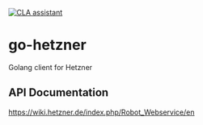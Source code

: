 [![CLA assistant](https://cla-assistant.io/readme/badge/appscode/go-hetzner)](https://cla-assistant.io/appscode/go-hetzner)

# go-hetzner
Golang client for Hetzner

## API Documentation
https://wiki.hetzner.de/index.php/Robot_Webservice/en
